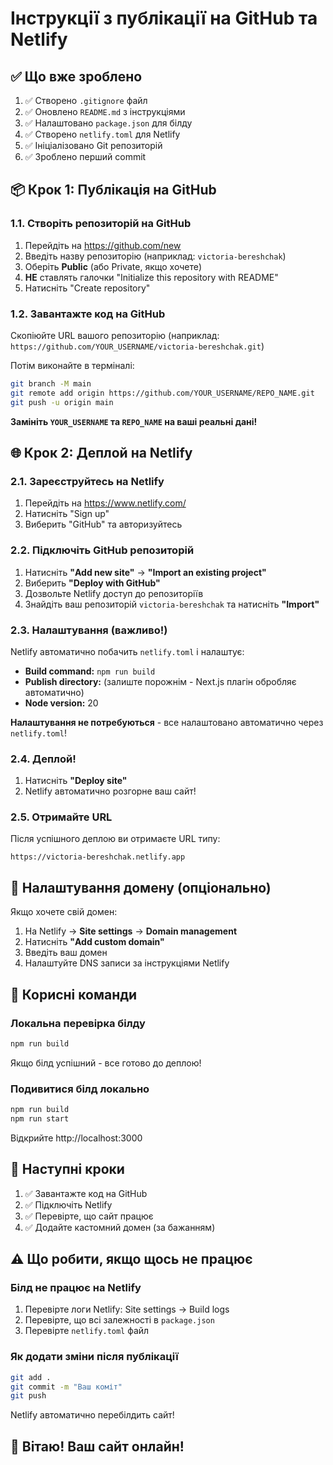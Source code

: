 # Інструкції з публікації на GitHub та Netlify

## ✅ Що вже зроблено

1. ✅ Створено `.gitignore` файл
2. ✅ Оновлено `README.md` з інструкціями
3. ✅ Налаштовано `package.json` для білду
4. ✅ Створено `netlify.toml` для Netlify
5. ✅ Ініціалізовано Git репозиторій
6. ✅ Зроблено перший commit

## 📦 Крок 1: Публікація на GitHub

### 1.1. Створіть репозиторій на GitHub

1. Перейдіть на https://github.com/new
2. Введіть назву репозиторію (наприклад: `victoria-bereshchak`)
3. Оберіть **Public** (або Private, якщо хочете)
4. **НЕ** ставлять галочки "Initialize this repository with README"
5. Натисніть "Create repository"

### 1.2. Завантажте код на GitHub

Скопіюйте URL вашого репозиторію (наприклад: `https://github.com/YOUR_USERNAME/victoria-bereshchak.git`)

Потім виконайте в терміналі:

```bash
git branch -M main
git remote add origin https://github.com/YOUR_USERNAME/REPO_NAME.git
git push -u origin main
```

**Замініть `YOUR_USERNAME` та `REPO_NAME` на ваші реальні дані!**

## 🌐 Крок 2: Деплой на Netlify

### 2.1. Зареєструйтесь на Netlify

1. Перейдіть на https://www.netlify.com/
2. Натисніть "Sign up"
3. Виберить "GitHub" та авторизуйтесь

### 2.2. Підключіть GitHub репозиторій

1. Натисніть **"Add new site"** → **"Import an existing project"**
2. Виберить **"Deploy with GitHub"**
3. Дозвольте Netlify доступ до репозиторіїв
4. Знайдіть ваш репозиторій `victoria-bereshchak` та натисніть **"Import"**

### 2.3. Налаштування (важливо!)

Netlify автоматично побачить `netlify.toml` і налаштує:
- **Build command:** `npm run build`
- **Publish directory:** (залиште порожнім - Next.js плагін обробляє автоматично)
- **Node version:** 20

**Налаштування не потребуються** - все налаштовано автоматично через `netlify.toml`!

### 2.4. Деплой!

1. Натисніть **"Deploy site"**
2. Netlify автоматично розгорне ваш сайт!

### 2.5. Отримайте URL

Після успішного деплою ви отримаєте URL типу:
```
https://victoria-bereshchak.netlify.app
```

## 🔗 Налаштування домену (опціонально)

Якщо хочете свій домен:

1. На Netlify → **Site settings** → **Domain management**
2. Натисніть **"Add custom domain"**
3. Введіть ваш домен
4. Налаштуйте DNS записи за інструкціями Netlify

## 📝 Корисні команди

### Локальна перевірка білду

```bash
npm run build
```

Якщо білд успішний - все готово до деплою!

### Подивитися білд локально

```bash
npm run build
npm run start
```

Відкрийте http://localhost:3000

## 🎯 Наступні кроки

1. ✅ Завантажте код на GitHub
2. ✅ Підключіть Netlify
3. ✅ Перевірте, що сайт працює
4. ✅ Додайте кастомний домен (за бажанням)

## ⚠️ Що робити, якщо щось не працює

### Білд не працює на Netlify

1. Перевірте логи Netlify: Site settings → Build logs
2. Перевірте, що всі залежності в `package.json`
3. Перевірте `netlify.toml` файл

### Як додати зміни після публікації

```bash
git add .
git commit -m "Ваш коміт"
git push
```

Netlify автоматично перебілдить сайт!

## 🎉 Вітаю! Ваш сайт онлайн!


